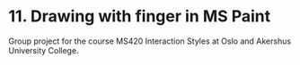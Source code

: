 # 11. Drawing with finger in MS Paint
Group project for the course MS420 Interaction Styles at Oslo and Akershus University College.
